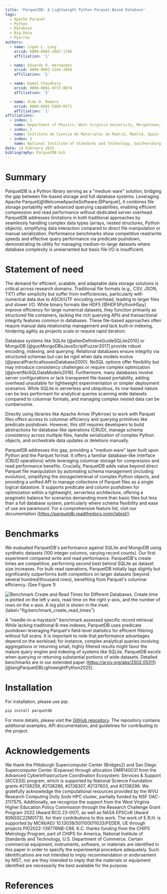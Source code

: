 ```yaml
---
title: 'ParquetDB: A Lightweight Python Parquet-Based Database'
tags:
  - Apache Parquet
  - Python
  - Database
  - Big Data
  - Pyarrow
authors:
  - name: Logan L. Lang
    orcid: 0000-0003-2867-1706
    affiliation: '1'

  - name: Eduardo R. Hernandez
    orcid: 0000-0002-1164-2856
    affiliation: '2'

  - name: Kamal Choudhary
    orcid: 0000-0001-9737-8074
    affiliation: '3'

  - name: Aldo H. Romero
    orcid: 0000-0001-5968-0571
    affiliation: '1'
affiliations:
  - index: 1
    name: Department of Physics, West Virginia University, Morgantown, United States
  - index: 2
    name: Instituto de Ciencia de Materiales de Madrid, Madrid, Spain
  - index: 3
    name: National Institute of Standards and Technology, Gaithersburg, United States
date: 14 February 2025
bibliography: ParquetDB.bib
---
```


# Summary

ParquetDB is a Python library serving as a "medium ware" solution, bridging the gap between file-based storage and full database systems. Leveraging Apache Parquet[@WelcomeApacheSoftware;@Parquet], it combines file storage portability with advanced querying capabilities, enabling efficient compression and read performance without dedicated server overhead. ParquetDB addresses limitations in both traditional approaches by seamlessly handling complex data types (arrays, nested structures, Python objects), simplifying data interaction compared to direct file manipulation or manual serialization. Performance benchmarks show competitive read/write speeds and effective query performance via predicate pushdown, demonstrating its utility for managing medium-to-large datasets where database complexity is unwarranted but basic file I/O is insufficient.

# Statement of need


The demand for efficient, scalable, and adaptable data storage solutions is critical across research domains. Traditional file formats (e.g., CSV, JSON, TXT) offer simplicity but suffer from inefficiencies, particularly with numerical data due to ASCII/UTF encoding overhead, leading to larger files and slower I/O. While binary formats like HDF5 [@HDF5PythonH5py] improve efficiency for large numerical datasets, they function primarily as structured file containers, lacking the rich querying APIs and transactional integrity features common in databases. These file-based approaches often require manual data relationship management and lack built-in indexing, hindering agility as projects scale or require rapid iteration.

Database systems like SQLite [@allenDefinitiveGuideSQLite2010] or MongoDB [@guoMongoDBsJavaScriptFuzzer2017] provide robust encoding, indexing, and querying. Relational databases ensure integrity via structured schemas but can be rigid when data models evolve [@pascalPracticalIssuesDatabase2000]. NoSQL options offer flexibility but may introduce consistency challenges or require complex optimization [@pivertNoSQLDataModels2018]. Furthermore, many databases involve server configurations or lack transparent file-based portability, adding overhead unsuitable for lightweight experimentation or simpler deployment scenarios. While SQLite is serverless and ubiquitous, its row-based nature can be less performant for analytical queries scanning wide datasets compared to columnar formats, and managing complex nested data can be cumbersome.

Directly using libraries like Apache Arrow (PyArrow) to work with Parquet files offers access to columnar efficiency and querying primitives like predicate pushdown. However, this still requires developers to build abstractions for database-like operations (CRUD), manage schema consistency across multiple files, handle serialization of complex Python objects, and orchestrate data updates or deletions manually.

ParquetDB addresses this gap, providing a "medium ware" layer built upon Python and the Parquet format. It offers a familiar database-like interface (CRUD operations) while leveraging columnar storage for compression and read performance benefits. Crucially, ParquetDB adds value beyond direct Parquet file manipulation by automating schema management (including evolution), simplifying the storage/retrieval of complex Python objects, and providing a unified API to manage collections of Parquet files as a single logical datastore. It supports predicate and column pushdown for optimization within a lightweight, serverless architecture, offering a pragmatic balance for scenarios demanding more than basic files but less than a full database system, particularly where schema flexibility and ease of use are paramount. For a comprehensive feature list, visit our documentation (https://parquetdb.readthedocs.io/en/latest/).

# Benchmarks

We evaluated ParquetDB's performance against SQLite and MongoDB using synthetic datasets (100 integer columns, varying record counts). Our first experiment compared write and read performance. ParquetDB's create times are competitive, performing second best behind SQLite as dataset size increases. For bulk read operations, ParquetDB initially lags slightly but significantly outperforms both competitors on larger datasets (beyond several hundred/thousand rows), benefiting from Parquet's columnar efficiency. (See Figure 1)

![Benchmark Create and Read Times for Different Databases. Create time is plotted on the left y-axis, read time on the right y-axis, and the number of rows on the x-axis. A log plot is shown in the inset.](benchmark_create_read_times.png){label="fig:benchmark_create_read_times"}

A "needle-in-a-haystack" benchmark assessed specific record retrieval. While lacking traditional B-tree indexes, ParquetDB uses predicate pushdown leveraging Parquet's field-level statistics for efficient filtering without full scans. It is important to note that performance advantages depend on the workload; for instance, complex analytical queries involving aggregations or returning small, highly filtered results might favor the mature query engine and indexing of systems like SQLite. ParquetDB excels when querying or returning substantial portions of wide datasets. Detailed benchmarks are in our extended paper (https://arxiv.org/abs/2502.05311)[@langParquetDBLightweightPython2025].

# Installation

For installation, please use pip:
```python 
pip install parquetdb
```

For more details, please visit the [GitHub repository](https://github.com/lllangWV/ParquetDB). The repository contains additional examples, API documentation, and guidelines for contributing to the project.

# Acknowledgements

We thank the Pittsburgh Supercomputer Center (Bridges2) and San Diego Supercomputer Center (Expanse) through allocation DMR140031 from the Advanced Cyberinfrastructure Coordination Ecosystem: Services \& Support (ACCESS) program, which is supported by National Science Foundation grants \#2138259, \#2138286, \#2138307, \#2137603, and \#2138296. 
We gratefully acknowledge the computational resources provided by the WVU Research Computing Dolly Sods HPC cluster, partially funded by NSF OAC-2117575. Additionally, we recognize the support from the West Virginia Higher Education Policy Commission through the Research Challenge Grant Program 2022 (Award RCG 23-007), as well as NASA EPSCoR (Award 80NSSC22M0173), for their contributions to this work. The work of E.R.H.  is supported by MCIN/AEI/ 10.13039/501100011033/FEDER, UE through projects PID2022-139776NB-C66. K.C. thanks funding from the CHIPS Metrology Program, part of CHIPS for America, National Institute of Standards and Technology, U.S. Department of Commerce.  Certain commercial equipment, instruments, software, or materials are identified in this paper in order to specify the experimental procedure adequately. Such identifications are not intended to imply recommendation or endorsement by NIST, nor are they intended to imply that the materials or equipment identified are necessarily the best available for the purpose.

# References



